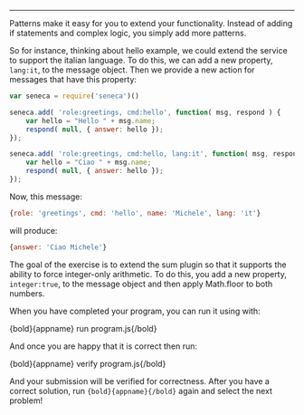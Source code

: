 ---

Patterns make it easy for you to extend your functionality. Instead of adding if
statements and complex logic, you simply add more patterns.

So for instance, thinking about hello example, we could extend the service to
support the italian language. To do this, we can add a new property, `lang:it`,
to the message object. Then we provide a new action for messages that have
this property:

```javascript
var seneca = require('seneca')()

seneca.add( 'role:greetings, cmd:hello', function( msg, respond ) {
    var hello = "Hello " + msg.name;
    respond( null, { answer: hello });
});

seneca.add( 'role:greetings, cmd:hello, lang:it', function( msg, respond ) {
    var hello = "Ciao " + msg.name;
    respond( null, { answer: hello });
});

```

Now, this message:

```javascript
{role: 'greetings', cmd: 'hello', name: 'Michele', lang: 'it'}

```

will produce:

```javascript
{answer: 'Ciao Michele'}

```

The goal of the exercise is to extend the sum plugin so that it supports the
ability to force integer-only arithmetic.
To do this, you add a new property, `integer:true`, to the message object and
then apply Math.floor to both numbers.

When you have completed your program, you can run it using with:

  {bold}{appname} run program.js{/bold}

And once you are happy that it is correct then run:

  {bold}{appname} verify program.js{/bold}

And your submission will be verified for correctness.
After you have a correct solution, run `{bold}{appname}{/bold}` again and
select the next problem!

